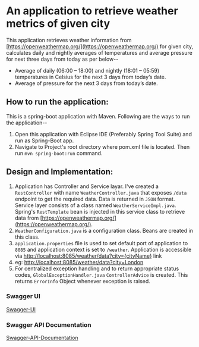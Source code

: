 # An application to retrieve weather metrics of given city

This application retrieves weather information from [https://openweathermap.org/](https://openweathermap.org/) for given city, calculates daily and nightly averages of temperatures and average pressure for next three days from today as per below--
- Average of daily (06:00 – 18:00) and nightly (18:01 – 05:59) temperatures in Celsius for the next 3 days from today’s date.
- Average of pressure for the next 3 days from today’s date.

## How to run the application:
This is a spring-boot application with Maven. Following are the ways to run the application--
1. Open this application with Eclipse IDE (Preferably Spring Tool Suite) and run as Spring-Boot app.
2. Navigate to Project's root directory where pom.xml file is located. Then run `mvn spring-boot:run` command.

## Design and Implementation:
1. Application has Controller and Service layar. I've created a `RestController` with name `WeatherController.java` that exposes `/data` endpoint to get the required data. Data is returned in `JSON` format. Service layer consists of a class named `WeatherServiceImpl.java`. Spring's `RestTemplate` bean is injected in this service class to retrieve data from [https://openweathermap.org/](https://openweathermap.org/).
2. `WeatherConfiguration.java` is a configuration class. Beans are created in this class.
3. `application.properties` file is used to set default port of application to `8085` and application context is set to `/weather`.
Application is accessible via [http://localhost:8085/weather/data?city={cityName}](http://localhost:8085/weather/data?city={cityName}) link
4. eg: [http://localhost:8085/weather/data?city=London](http://localhost:8085/weather/data?city=London)
5. For centralized exception handling and to return appropriate status codes, `GlobalExceptionHandler.java` `ControllerAdvice` is created. This returns `ErrorInfo` Object whenever exception is raised.

### Swagger UI
[Swagger-UI](http://localhost:8085/weather/swagger-ui.html)

### Swagger API Documentation
[Swagger-API-Documentation](http://localhost:8085/weather/v2/api-docs)